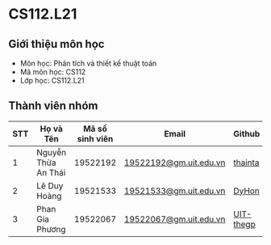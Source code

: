 # CS112.L21
## Giới thiệu môn học
* Môn học: Phân tích và thiết kế thuật toán
* Mã môn học: CS112
* Lớp học: CS112.L21
## Thành viên nhóm
| STT | Họ và Tên | Mã số sinh viên | Email | Github |
| - | --------- | --------------- | -------- | ------ |
| 1 | Nguyễn Thừa An Thái | 19522192 | 19522192@gm.uit.edu.vn |  [thainta](https://github.com/thainta)|
| 2 | Lê Duy Hoàng | 19521533 | 19521533@gm.uit.edu.vn | [DyHon](https://github.com/DyHon) |
| 3 | Phan Gia Phương | 19522067 | 19522067@gm.uit.edu.vn |[UIT-thegp](https://github.com/UIT-thegp)|
